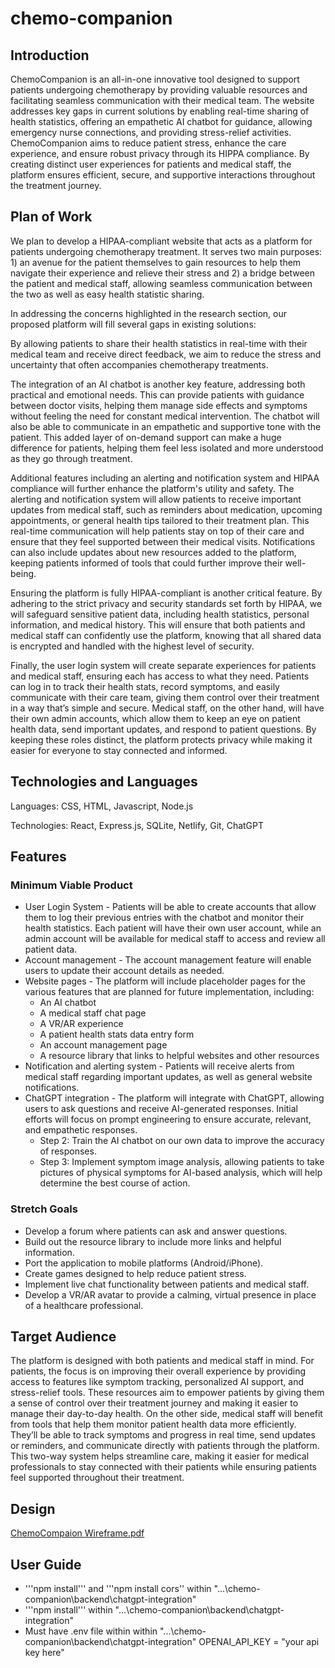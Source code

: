 # chemo-companion

## Introduction
ChemoCompanion is an all-in-one innovative tool designed to support patients undergoing chemotherapy by providing valuable resources and facilitating seamless communication with their medical team. The website addresses key gaps in current solutions by enabling real-time sharing of health statistics, offering an empathetic AI chatbot for guidance, allowing emergency nurse connections, and providing stress-relief activities. ChemoCompanion aims to reduce patient stress, enhance the care experience, and ensure robust privacy through its HIPPA compliance. By creating distinct user experiences for patients and medical staff, the platform ensures efficient, secure, and supportive interactions throughout the treatment journey.

## Plan of Work
We plan to develop a HIPAA-compliant website that acts as a platform for patients undergoing chemotherapy treatment. It serves two main purposes: 1) an avenue for the patient themselves to gain resources to help them navigate their experience and relieve their stress and 2) a bridge between the patient and medical staff, allowing seamless communication between the two as well as easy health statistic sharing.

In addressing the concerns highlighted in the research section, our proposed platform will fill several gaps in existing solutions:

By allowing patients to share their health statistics in real-time with their medical team and receive direct feedback, we aim to reduce the stress and uncertainty that often accompanies chemotherapy treatments. 

The integration of an AI chatbot is another key feature, addressing both practical and emotional needs. This can provide patients with guidance between doctor visits, helping them manage side effects and symptoms without feeling the need for constant medical intervention.  The chatbot will also be able to communicate in an empathetic and supportive tone with the patient. This added layer of on-demand support can make a huge difference for patients, helping them feel less isolated and more understood as they go through treatment.

Additional features including an alerting and notification system and HIPAA compliance will further enhance the platform's utility and safety. The alerting and notification system will allow patients to receive important updates from medical staff, such as reminders about medication, upcoming appointments, or general health tips tailored to their treatment plan. This real-time communication will help patients stay on top of their care and ensure that they feel supported between their medical visits. Notifications can also include updates about new resources added to the platform, keeping patients informed of tools that could further improve their well-being.

Ensuring the platform is fully HIPAA-compliant is another critical feature. By adhering to the strict privacy and security standards set forth by HIPAA, we will safeguard sensitive patient data, including health statistics, personal information, and medical history. This will ensure that both patients and medical staff can confidently use the platform, knowing that all shared data is encrypted and handled with the highest level of security.

Finally, the user login system will create separate experiences for patients and medical staff, ensuring each has access to what they need. Patients can log in to track their health stats, record symptoms, and easily communicate with their care team, giving them control over their treatment in a way that’s simple and secure. Medical staff, on the other hand, will have their own admin accounts, which allow them to keep an eye on patient health data, send important updates, and respond to patient questions. By keeping these roles distinct, the platform protects privacy while making it easier for everyone to stay connected and informed.

## Technologies and Languages
Languages: CSS, HTML, Javascript, Node.js

Technologies: React, Express.js, SQLite, Netlify, Git, ChatGPT

## Features
### Minimum Viable Product
- User Login System - Patients will be able to create accounts that allow them to log their previous entries with the chatbot and monitor their health statistics. Each patient will have their own user account, while an admin account will be available for medical staff to access and review all patient data.
- Account management - The account management feature will enable users to update their account details as needed.
- Website pages - The platform will include placeholder pages for the various features that are planned for future implementation, including:
    - An AI chatbot
    - A medical staff chat page
    - A VR/AR experience
    - A patient health stats data entry form
    - An account management page
    - A resource library that links to helpful websites and other resources
- Notification and alerting system - Patients will receive alerts from medical staff regarding important updates, as well as general website notifications.
- ChatGPT integration - The platform will integrate with ChatGPT, allowing users to ask questions and receive AI-generated responses. Initial efforts will focus on prompt engineering to ensure accurate, relevant, and empathetic responses.
    - Step 2: Train the AI chatbot on our own data to improve the accuracy of responses.
    - Step 3: Implement symptom image analysis, allowing patients to take pictures of physical symptoms for AI-based analysis, which will help determine the best course of action.

### Stretch Goals
- Develop a forum where patients can ask and answer questions.
- Build out the resource library to include more links and helpful information.
- Port the application to mobile platforms (Android/iPhone).
- Create games designed to help reduce patient stress.
- Implement live chat functionality between patients and medical staff.
- Develop a VR/AR avatar to provide a calming, virtual presence in place of a healthcare professional.

## Target Audience
The platform is designed with both patients and medical staff in mind. For patients, the focus is on improving their overall experience by providing access to features like symptom tracking, personalized AI support, and stress-relief tools. These resources aim to empower patients by giving them a sense of control over their treatment journey and making it easier to manage their day-to-day health. On the other side, medical staff will benefit from tools that help them monitor patient health data more efficiently. They’ll be able to track symptoms and progress in real time, send updates or reminders, and communicate directly with patients through the platform. This two-way system helps streamline care, making it easier for medical professionals to stay connected with their patients while ensuring patients feel supported throughout their treatment.

## Design
[ChemoCompaion Wireframe.pdf](https://github.com/user-attachments/files/17047966/ChemoCompaion.Wireframe.pdf)


## User Guide
- '''npm install''' and '''npm install cors'' within "...\chemo-companion\backend\chatgpt-integration"
- '''npm install''' within "...\chemo-companion\backend\chatgpt-integration"
- Must have .env file within within "...\chemo-companion\backend\chatgpt-integration" OPENAI_API_KEY = "your api key here"
